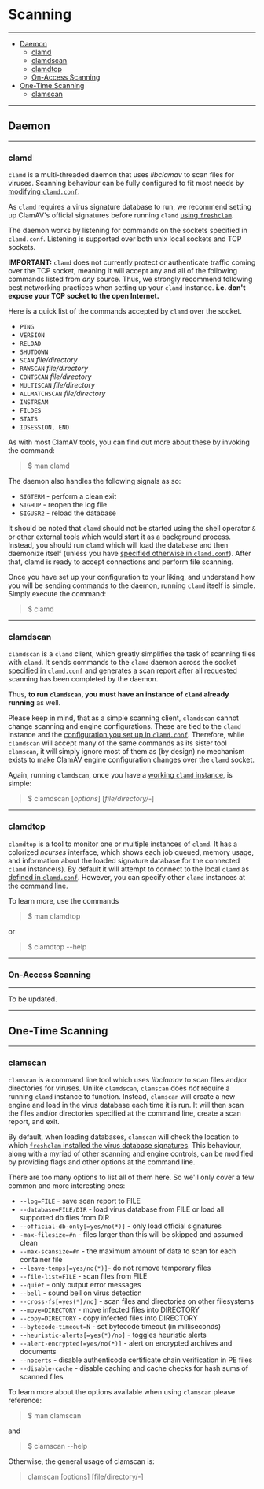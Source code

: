 # Scanning

---

<!-- TOC depthFrom:2 depthTo:6 withLinks:1 updateOnSave:1 orderedList:0 -->

- [Daemon](#daemon)
	- [clamd](#clamd)
	- [clamdscan](#clamdscan)
	- [clamdtop](#clamdtop)
	- [On-Access Scanning](#on-access-scanning)
- [One-Time Scanning](#one-time-scanning)
	- [clamscan](#clamscan)

<!-- /TOC -->

---

## Daemon

---

### clamd

`clamd` is a multi-threaded daemon that uses *libclamav* to scan files for viruses. Scanning behaviour can be fully configured to fit most needs by [modifying `clamd.conf`](Configuration.md#clamdconf).

As `clamd` requires a virus signature database to run, we recommend setting up ClamAV's official signatures before running `clamd` [using `freshclam`](SignatureManagement.md#freshclam).

The daemon works by listening for commands on the sockets specified in `clamd.conf`. Listening is supported over both unix local sockets and TCP sockets.

**IMPORTANT:** `clamd` does not currently protect or authenticate traffic coming over the TCP socket, meaning it will accept any and all of the following commands listed from *any* source. Thus, we strongly recommend following best networking practices when setting up your `clamd` instance. **i.e. don't expose your TCP socket to the open Internet.**

Here is a quick list of the commands accepted by `clamd` over the socket.

- `PING`
- `VERSION`
- `RELOAD`
- `SHUTDOWN`
- `SCAN` *file/directory*
- `RAWSCAN` *file/directory*
- `CONTSCAN` *file/directory*
- `MULTISCAN` *file/directory*
- `ALLMATCHSCAN` *file/directory*
- `INSTREAM`
- `FILDES`
- `STATS`
- `IDSESSION, END`

As with most ClamAV tools, you can find out more about these by invoking the command:

> $ man clamd

The daemon also handles the following signals as so:

- `SIGTERM` - perform a clean exit
- `SIGHUP` - reopen the log file
- `SIGUSR2` - reload the database

It should be noted that `clamd` should not be started using the shell operator `&` or other external tools which would start it as a background process. Instead, you should run `clamd` which will load the database and then daemonize itself (unless you have [specified otherwise in `clamd.conf`](Configuration.md#clamdconf)). After that, clamd is ready to accept connections and perform file scanning.

Once you have set up your configuration to your liking, and understand how you will be sending commands to the daemon, running `clamd` itself is simple. Simply execute the command:

> $ clamd

---

### clamdscan

`clamdscan` is a `clamd` client, which greatly simplifies the task of scanning files with `clamd`. It sends commands to the `clamd` daemon across the socket [specified in `clamd.conf`](Configuration.md#clamdconf) and generates a scan report after all requested scanning has been completed by the daemon.

Thus, **to run `clamdscan`, you must have an instance of `clamd` already running** as well.

Please keep in mind, that as a simple scanning client, `clamdscan` cannot change scanning and engine configurations. These are tied to the `clamd` instance and the [configuration you set up in `clamd.conf`](Configuration.md#clamdconf). Therefore, while `clamdscan` will accept many of the same commands as its sister tool `clamscan`, it will simply ignore most of them as (by design) no mechanism exists to make ClamAV engine configuration changes over the `clamd` socket.

Again, running `clamdscan`, once you have a [working `clamd` instance](#clamd), is simple:

> $ clamdscan [*options*] [*file/directory/-*]

---

### clamdtop

`clamdtop` is a tool to monitor one or multiple instances of `clamd`. It has a colorized *ncurses* interface, which shows each job queued, memory usage, and information about the loaded signature database for the connected `clamd` instance(s). By default it will attempt to connect to the local `clamd` as [defined in `clamd.conf`](Configuration.md#clamdconf). However, you can specify other `clamd` instances at the command line.

To learn more, use the commands

> $ man clamdtop

or

> $ clamdtop --help

---

### On-Access Scanning

---

To be updated.

---

## One-Time Scanning

---

### clamscan

`clamscan` is a command line tool which uses *libclamav* to scan files and/or directories for viruses. Unlike `clamdscan`, `clamscan` does *not* require a running `clamd` instance to function. Instead, `clamscan` will create a new engine and load in the virus database each time it is run. It will then scan the files and/or directories specified at the command line, create a scan report, and exit.

By default, when loading databases, `clamscan` will check the location to which [`freshclam` installed the virus database signatures](SignatureManagement.md#freshclam). This behaviour, along with a myriad of other scanning and engine controls, can be modified by providing flags and other options at the command line.

There are too many options to list all of them here. So we'll only cover a few common and more interesting ones:

- `--log=FILE` - save scan report to FILE
- `--database=FILE/DIR` - load virus database from FILE or load all supported db files from DIR
- `--official-db-only[=yes/no(*)]` - only load official signatures
- `-max-filesize=#n` - files larger than this will be skipped and assumed clean
- `--max-scansize=#n` - the maximum amount of data to scan for each container file
- `--leave-temps[=yes/no(*)]`- do not remove temporary files
- `--file-list=FILE` - scan files from FILE
- `--quiet` - only output error messages
- `--bell` - sound bell on virus detection
- `--cross-fs[=yes(*)/no]` - scan files and directories on other filesystems
- `--move=DIRECTORY` - move infected files into DIRECTORY
- `--copy=DIRECTORY` - copy infected files into DIRECTORY
- `--bytecode-timeout=N` - set bytecode timeout (in milliseconds)
- `--heuristic-alerts[=yes(*)/no]` - toggles heuristic alerts
- `--alert-encrypted[=yes/no(*)]` - alert on encrypted archives and documents
- `--nocerts` - disable authenticode certificate chain verification in PE files
- `--disable-cache` - disable caching and cache checks for hash sums of scanned files

To learn more about the options available when using `clamscan` please reference:

> $ man clamscan

and

> $ clamscan --help


Otherwise, the general usage of clamscan is:

> clamscan [options] [file/directory/-]
